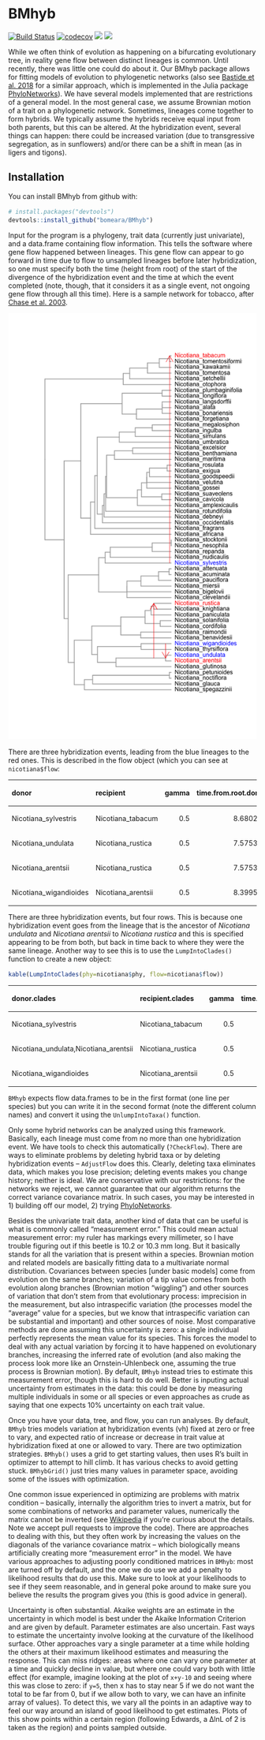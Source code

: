 
<!-- README.md is generated from README.Rmd. Please edit that file -->

# BMhyb

[![Build
Status](https://travis-ci.org/bomeara/BMhyb.svg)](https://travis-ci.org/bomeara/BMhyb)
[![codecov](https://codecov.io/gh/bomeara/BMhyb/branch/master/graph/badge.svg)](https://codecov.io/gh/bomeara/BMhyb)
<img class="badge" src="https://www.r-pkg.org/badges/version/BMhyb">
<img class="badge" src="http://cranlogs.r-pkg.org/badges/grand-total/BMhyb">

While we often think of evolution as happening on a bifurcating
evolutionary tree, in reality gene flow between distinct lineages is
common. Until recently, there was little one could do about it. Our
BMhyb package allows for fitting models of evolution to phylogenetic
networks (also see [Bastide et
al. 2018](https://doi.org/10.1093/sysbio/syy033) for a similar
approach, which is implemented in the Julia package
[PhyloNetworks](https://github.com/crsl4/PhyloNetworks.jl)). We have
several models implemented that are restrictions of a general model. In
the most general case, we assume Brownian motion of a trait on a
phylogenetic network. Sometimes, lineages come together to form hybrids.
We typically assume the hybrids receive equal input from both parents,
but this can be altered. At the hybridization event, several things can
happen: there could be increased variation (due to transgressive
segregation, as in sunflowers) and/or there can be a shift in mean (as
in ligers and tigons).

## Installation

You can install BMhyb from github with:

``` r
# install.packages("devtools")
devtools::install_github("bomeara/BMhyb")
```

Input for the program is a phylogeny, trait data (currently just
univariate), and a data.frame containing flow information. This tells
the software where gene flow happened between lineages. This gene flow
can appear to go forward in time due to flow to unsampled lineages
before later hybridization, so one must specify both the time (height
from root) of the start of the divergence of the hybridization event and
the time at which the event completed (note, though, that it considers
it as a single event, not ongoing gene flow through all this time). Here
is a sample network for tobacco, after [Chase et
al. 2003](https://doi.org/10.1093/aob/mcg087).

![](README-example-1.png)<!-- -->

There are three hybridization events, leading from the blue lineages to
the red ones. This is described in the flow object (which you can see at
`nicotiana$flow`:

<table>

<thead>

<tr>

<th style="text-align:left;">

donor

</th>

<th style="text-align:left;">

recipient

</th>

<th style="text-align:right;">

gamma

</th>

<th style="text-align:right;">

time.from.root.donor

</th>

<th style="text-align:right;">

time.from.root.recipient

</th>

</tr>

</thead>

<tbody>

<tr>

<td style="text-align:left;">

Nicotiana\_sylvestris

</td>

<td style="text-align:left;">

Nicotiana\_tabacum

</td>

<td style="text-align:right;">

0.5

</td>

<td style="text-align:right;">

8.680207

</td>

<td style="text-align:right;">

8.680207

</td>

</tr>

<tr>

<td style="text-align:left;">

Nicotiana\_undulata

</td>

<td style="text-align:left;">

Nicotiana\_rustica

</td>

<td style="text-align:right;">

0.5

</td>

<td style="text-align:right;">

7.575319

</td>

<td style="text-align:right;">

7.575319

</td>

</tr>

<tr>

<td style="text-align:left;">

Nicotiana\_arentsii

</td>

<td style="text-align:left;">

Nicotiana\_rustica

</td>

<td style="text-align:right;">

0.5

</td>

<td style="text-align:right;">

7.575319

</td>

<td style="text-align:right;">

7.575319

</td>

</tr>

<tr>

<td style="text-align:left;">

Nicotiana\_wigandioides

</td>

<td style="text-align:left;">

Nicotiana\_arentsii

</td>

<td style="text-align:right;">

0.5

</td>

<td style="text-align:right;">

8.399526

</td>

<td style="text-align:right;">

8.399526

</td>

</tr>

</tbody>

</table>

There are three hybridization events, but four rows. This is because one
hybridization event goes from the lineage that is the ancestor of
*Nicotiana undulata* and *Nicotiana arentsii* to *Nicotiana rustica* and
this is specified appearing to be from both, but back in time back to
where they were the same lineage. Another way to see this is to use the
`LumpIntoClades()` function to create a new object:

``` r
kable(LumpIntoClades(phy=nicotiana$phy, flow=nicotiana$flow))
```

<table>

<thead>

<tr>

<th style="text-align:left;">

donor.clades

</th>

<th style="text-align:left;">

recipient.clades

</th>

<th style="text-align:right;">

gamma

</th>

<th style="text-align:right;">

time.from.root.donor

</th>

<th style="text-align:right;">

time.from.root.recipient

</th>

</tr>

</thead>

<tbody>

<tr>

<td style="text-align:left;">

Nicotiana\_sylvestris

</td>

<td style="text-align:left;">

Nicotiana\_tabacum

</td>

<td style="text-align:right;">

0.5

</td>

<td style="text-align:right;">

8.680207

</td>

<td style="text-align:right;">

8.680207

</td>

</tr>

<tr>

<td style="text-align:left;">

Nicotiana\_undulata,Nicotiana\_arentsii

</td>

<td style="text-align:left;">

Nicotiana\_rustica

</td>

<td style="text-align:right;">

0.5

</td>

<td style="text-align:right;">

7.575319

</td>

<td style="text-align:right;">

7.575319

</td>

</tr>

<tr>

<td style="text-align:left;">

Nicotiana\_wigandioides

</td>

<td style="text-align:left;">

Nicotiana\_arentsii

</td>

<td style="text-align:right;">

0.5

</td>

<td style="text-align:right;">

8.399526

</td>

<td style="text-align:right;">

8.399526

</td>

</tr>

</tbody>

</table>

`BMhyb` expects flow data.frames to be in the first format (one line per
species) but you can write it in the second format (note the different
column names) and convert it using the `UnlumpIntoTaxa()` function.

Only some hybrid networks can be analyzed using this framework.
Basically, each lineage must come from no more than one hybridization
event. We have tools to check this automatically (`?CheckFlow`). There
are ways to eliminate problems by deleting hybrid taxa or by deleting
hybridization events – `AdjustFlow` does this. Clearly, deleting taxa
eliminates data, which makes you lose precision; deleting events makes
you change history; neither is ideal. We are conservative with our
restrictions: for the networks we reject, we cannot guarantee that our
algorithm returns the correct variance covariance matrix. In such cases,
you may be interested in 1) building off our model, 2) trying
[PhyloNetworks](https://github.com/crsl4/PhyloNetworks.jl).

Besides the univariate trait data, another kind of data that can be
useful is what is commonly called “measurement error.” This could mean
actual measurement error: my ruler has markings every millimeter, so I
have trouble figuring out if this beetle is 10.2 or 10.3 mm long. But it
basically stands for all the variation that is present within a species.
Brownian motion and related models are basically fitting data to a
multivariate normal distribution. Covariances between species \[under
basic models\] come from evolution on the same branches; variation of a
tip value comes from both evolution along branches (Brownian motion
“wiggling”) and other sources of variation that don’t stem from that
evolutionary process: imprecision in the measurement, but also
intraspecific variation (the processes model the “average” value for a
species, but we know that intraspecific variation can be substantial and
important) and other sources of noise. Most comparative methods are done
assuming this uncertainty is zero: a single individual perfectly
represents the mean value for its species. This forces the model to deal
with any actual variation by forcing it to have happened on evolutionary
branches, increasing the inferred rate of evolution (and also making the
process look more like an Ornstein-Uhlenbeck one, assuming the true
process is Brownian motion). By default, `BMhyb` instead tries to
estimate this measurement error, though this is hard to do well. Better
is inputing actual uncertainty from estimates in the data: this could be
done by measuring multiple individuals in some or all species or even
approaches as crude as saying that one expects 10% uncertainty on each
trait value.

Once you have your data, tree, and flow, you can run analyses. By
default, `BMhyb` tries models variation at hybridization events (vh)
fixed at zero or free to vary, and expected ratio of increase or
decrease in trait value at hybridization fixed at one or allowed to
vary. There are two optimization strategies. `BMhyb()` uses a grid to
get starting values, then uses R’s built in optimizer to attempt to hill
climb. It has various checks to avoid getting stuck. `BMhybGrid()` just
tries many values in parameter space, avoiding some of the issues with
optimization.

One common issue experienced in optimizing are problems with matrix
condition – basically, internally the algorithm tries to invert a
matrix, but for some combinations of networks and parameter values,
numerically the matrix cannot be inverted (see
[Wikipedia](https://en.wikipedia.org/wiki/Condition_number) if you’re
curious about the details. Note we accept pull requests to improve the
code). There are approaches to dealing with this, but they often work by
increasing the values on the diagonals of the variance covariance matrix
– which biologically means artificially creating more “measurement
error” in the model. We have various approaches to adjusting poorly
conditioned matrices in `BMhyb`: most are turned off by default, and the
one we do use we add a penalty to likelihood results that do use this.
Make sure to look at your likelihoods to see if they seem reasonable,
and in general poke around to make sure you believe the results the
program gives you (this is good advice in general).

Uncertainty is often substantial. Akaike weights are an estimate in the
uncertainty in which model is best under the Akaike Information
Criterion and are given by default. Parameter estimates are also
uncertain. Fast ways to estimate the uncertainty involve looking at the
curvature of the likelihood surface. Other approaches vary a single
parameter at a time while holding the others at their maximum likelihood
estimates and measuring the response. This can miss ridges: areas where
one can vary one parameter at a time and quickly decline in value, but
where one could vary both with little effect (for example, imagine
looking at the plot of `x+y-10` and seeing where this was close to zero:
if `y=5`, then x has to stay near 5 if we do not want the total to be
far from 0, but if we allow both to vary, we can have an infinite array
of values). To detect this, we vary all the points in an adaptive way to
feel our way around an island of good likelihood to get estimates. Plots
of this show points within a certain region (following Edwards, a ∆lnL
of 2 is taken as the region) and points sampled outside.
